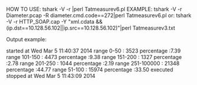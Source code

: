  HOW TO USE:            tshark -V -r <file name>|perl Tatmeasurev6.pl
   EXAMPLE:              tshark -V -r Diameter.pcap -R diameter.cmd.code==272|perl Tatmeasurev6.pl 
 or:
                         tshark -V -r HTTP_SOAP.cap -Y "xml.cdata && (ip.dst==10.128.56.102||ip.src==10.128.56.102)"|perl Tatmeasurev3.txt


Output example:

  started  at Wed Mar  5 11:40:37 2014
 range 0-50 : 3523  percentage :7.39
 range 101-150 : 4473  percentage :9.38
 range 151-200 : 1327  percentage :2.78
 range 201-250 : 1044  percentage :2.19
 range 251-100000 : 21348  percentage :44.77
 range 51-100 : 15974  percentage :33.50
 executed stopped at Wed Mar  5 11:43:09 2014
					